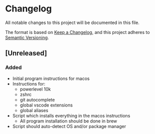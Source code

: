 # Changelog

All notable changes to this project will be documented in this file.

The format is based on [Keep a Changelog](https://keepachangelog.com/en/1.0.0/),
and this project adheres to [Semantic Versioning](https://semver.org/spec/v2.0.0.html).

## [Unreleased]

### Added

- Initial program instructions for macos
- Instructions for:
  - powerlevel 10k
  - zshrc
  - git autocomplete
  - global vscode extensions
  - global aliases
- Script which installs everything in the macos instructions
  - All program installation should be done in brew
- Script should auto-detect OS and/or package manager
